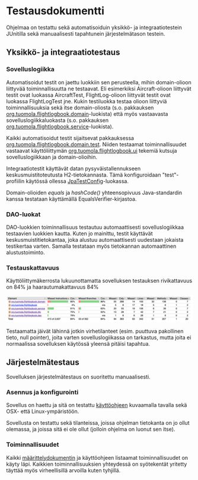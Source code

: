 # Testausdokumentti

Ohjelmaa on testattu sekä automatisoiduin yksikkö- ja integraatiotestein JUnitilla sekä manuaalisesti tapahtunein järjestelmätason testein.

## Yksikkö- ja integraatiotestaus

### Sovelluslogiikka

Automatisoidut testit on jaettu luokkiin sen perusteella, mihin domain-olioon liittyvää toiminnallisuutta ne testaavat. Eli esimerkiksi Aircraft-olioon liittyvät testit ovat luokassa AircraftTest, FlightLog-olioon liittyvät testit ovat luokassa FlightLogTest jne. Kukin testiluokka testaa olioon liittyviä toiminnallisuuksia sekä itse domain-oliosta (s.o. pakkauksen [org.tuomola.flightlogbook.domain](https://github.com/ptuomola/ot-harjoitustyo/tree/master/FlightLogBook/src/main/java/org/tuomola/flightlogbook/domain)-luokista) että myös vastaavasta sovelluslogiikkaluokasta (s.o. pakkauksen [org.tuomola.flightlogbook.service](https://github.com/ptuomola/ot-harjoitustyo/tree/master/FlightLogBook/src/main/java/org/tuomola/flightlogbook/service)-luokista). 

Kaikki automatisoidut testit sijaitsevat pakkauksessa [org.tuomola.flightlogbook.domain.test](https://github.com/ptuomola/ot-harjoitustyo/tree/master/FlightLogBook/src/test/java/org/tuomola/flightlogbook/domain/test). Niiden testaamat toiminnallisuudet vastaavat käyttöliittymän [org.tuomola.flightlogbook.ui](https://github.com/ptuomola/ot-harjoitustyo/tree/master/FlightLogBook/src/main/java/org/tuomola/flightlogbook/ui) tekemiä kutsuja sovelluslogiikkaan ja domain-olioihin. 

Integraatiotestit käyttävät datan pysyväistallennukseen keskusmuistitoteutusta H2-tietokannasta. Tämä konfiguroidaan "test"-profiilin käytössä ollessa [JpaTestConfig](https://github.com/ptuomola/ot-harjoitustyo/tree/master/FlightLogBook/src/main/java/org/tuomola/flightlogbook/dao/JpaTestConfig.java)-luokassa. 

Domain-olioiden _equals_ ja _hashCode()_ yhteensopivuus Java-standardin kanssa testataan käyttämällä EqualsVerifier-kirjastoa. 

### DAO-luokat

DAO-luokkien toiminnallisuus testautuu automaattisesti sovelluslogiikkaa testaavien luokkien kautta. Kuten jo mainittu, testit käyttävät keskusmuistitietokantaa, joka alustuu automaattisesti uudestaan jokaista testikertaa varten. Samalla testataan myös tietokannan automaattinen alustustoiminto. 

### Testauskattavuus

Käyttöliittymäkerrosta lukuunottamatta sovelluksen testauksen rivikattavuus on 84% ja haarautumakattavuus 84%

<img src="https://github.com/ptuomola/ot-harjoitustyo/blob/master/dokumentaatio/images/testcoverage.png" width="800">

Testaamatta jäivät lähinnä jotkin virhetilanteet (esim. puuttuva pakollinen tieto, null pointer), joita varten sovelluslogiikassa on tarkastus, mutta joita ei normaalissa sovelluksen käytössä yleensä pitäisi tapahtua. 

## Järjestelmätestaus

Sovelluksen järjestelmätestaus on suoritettu manuaalisesti.

### Asennus ja konfigurointi

Sovellus on haettu ja sitä on testattu [käyttöohjeen](https://github.com/ptuomola/ot-harjoitustyo/blob/master/dokumentaatio/kayttoohje.md) kuvaamalla tavalla sekä OSX- että Linux-ympäristöön. 

Sovellusta on testattu sekä tilanteissa, joissa ohjelman tietokanta on jo ollut olemassa,  ja joissa sitä ei ole ollut (jolloin ohjelma on luonut sen itse).

### Toiminnallisuudet

Kaikki [määrittelydokumentin](https://github.com/ptuomola/ot-harjoitustyo/blob/master/dokumentaatio/vaatimusmaarittely.md#perusversion-tarjoama-toiminnallisuus) ja käyttöohjeen listaamat toiminnallisuudet on käyty läpi. Kaikkien toiminnallisuuksien yhteydessä on syötekentät yritetty täyttää myös virheellisillä arvoilla kuten tyhjillä.
